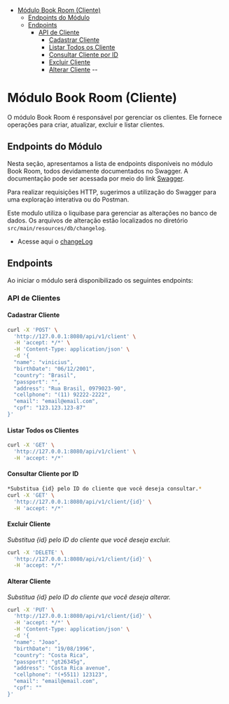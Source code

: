 

- [Módulo Book Room (Cliente)](#módulo-book-room-cliente)
    - [Endpoints do Módulo](#endpoints-do-módulo)
    - [Endpoints](#endpoints)
        - [API de Cliente](#api-de-clientes)
            - [Cadastrar Cliente](#cadastrar-amenidade)
            - [Listar Todos os Cliente](#listar-todos-os-clientes)
            - [Consultar Cliente por ID](#consultar-cliente-por-id)
            - [Excluir Cliente](#excluir-cliente)
            - [Alterar Cliente](#alterar-cliente)
--

# Módulo Book Room (Cliente)

O módulo Book Room é responsável por gerenciar os clientes. Ele fornece operações para criar, atualizar, excluir e listar clientes.

## Endpoints do Módulo

Nesta seção, apresentamos a lista de endpoints disponíveis no módulo Book Room, todos devidamente documentados no Swagger. A documentação pode ser acessada por meio do link [Swagger](http://localhost:8080/swagger-ui/index.html).

Para realizar requisições HTTP, sugerimos a utilização do Swagger para uma exploração interativa ou do Postman.

Este modulo utiliza o liquibase para gerenciar as alterações no banco de dados. Os arquivos de alteração estão localizados no diretório `src/main/resources/db/changelog`.

* Acesse aqui o [changeLog](src/main/resources/db/changelog)


## Endpoints

Ao iniciar o módulo será disponibilizado os seguintes endpoints:

### API de Clientes

#### Cadastrar Cliente

```bash
curl -X 'POST' \
  'http://127.0.0.1:8080/api/v1/client' \
  -H 'accept: */*' \
  -H 'Content-Type: application/json' \
  -d '{
  "name": "vinicius",
  "birthDate": "06/12/2001",
  "country": "Brasil",
  "passport": "",
  "address": "Rua Brasil, 0979023-90",
  "cellphone": "(11) 92222-2222",
  "email": "email@email.com",
  "cpf": "123.123.123-87"
}'
```

#### Listar Todos os Clientes

```bash
curl -X 'GET' \
  'http://127.0.0.1:8080/api/v1/client' \
  -H 'accept: */*'
```

#### Consultar Cliente por ID

```bash
*Substitua {id} pelo ID do cliente que você deseja consultar.*
curl -X 'GET' \
  'http://127.0.0.1:8080/api/v1/client/{id}' \
  -H 'accept: */*'
```

#### Excluir Cliente

*Substitua {id} pelo ID do cliente que você deseja excluir.*

```bash
curl -X 'DELETE' \
  'http://127.0.0.1:8080/api/v1/client/{id}' \
  -H 'accept: */*'
```

#### Alterar Cliente

*Substitua {id} pelo ID do cliente que você deseja alterar.*

```bash
curl -X 'PUT' \
  'http://127.0.0.1:8080/api/v1/client/{id}' \
  -H 'accept: */*' \
  -H 'Content-Type: application/json' \
  -d '{
  "name": "Joao",
  "birthDate": "19/08/1996",
  "country": "Costa Rica",
  "passport": "gt26345g",
  "address": "Costa Rica avenue",
  "cellphone": "(+5511) 123123",
  "email": "email@email.com",
  "cpf": ""
}'
